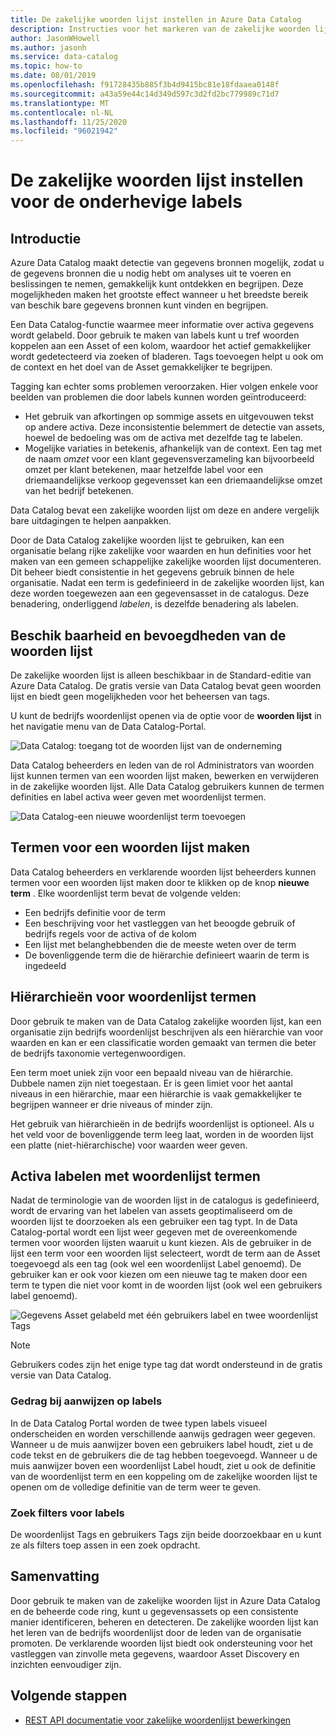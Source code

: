 ```yaml
---
title: De zakelijke woorden lijst instellen in Azure Data Catalog
description: Instructies voor het markeren van de zakelijke woorden lijst in Azure Data Catalog voor het definiëren en gebruiken van een algemene bedrijfs woordenlijst voor het labelen van geregistreerde gegevensassets.
author: JasonWHowell
ms.author: jasonh
ms.service: data-catalog
ms.topic: how-to
ms.date: 08/01/2019
ms.openlocfilehash: f91728435b885f3b4d9415bc81e18fdaaea0148f
ms.sourcegitcommit: a43a59e44c14d349d597c3d2fd2bc779989c71d7
ms.translationtype: MT
ms.contentlocale: nl-NL
ms.lasthandoff: 11/25/2020
ms.locfileid: "96021942"
---
```

# <a name="set-up-the-business-glossary-for-governed-tagging"></a>De zakelijke woorden lijst instellen voor de onderhevige labels

## <a name="introduction"></a>Introductie

Azure Data Catalog maakt detectie van gegevens bronnen mogelijk, zodat u de gegevens bronnen die u nodig hebt om analyses uit te voeren en beslissingen te nemen, gemakkelijk kunt ontdekken en begrijpen. Deze mogelijkheden maken het grootste effect wanneer u het breedste bereik van beschik bare gegevens bronnen kunt vinden en begrijpen.

Een Data Catalog-functie waarmee meer informatie over activa gegevens wordt gelabeld. Door gebruik te maken van labels kunt u tref woorden koppelen aan een Asset of een kolom, waardoor het actief gemakkelijker wordt gedetecteerd via zoeken of bladeren. Tags toevoegen helpt u ook om de context en het doel van de Asset gemakkelijker te begrijpen.

Tagging kan echter soms problemen veroorzaken. Hier volgen enkele voor beelden van problemen die door labels kunnen worden geïntroduceerd:

* Het gebruik van afkortingen op sommige assets en uitgevouwen tekst op andere activa. Deze inconsistentie belemmert de detectie van assets, hoewel de bedoeling was om de activa met dezelfde tag te labelen.
* Mogelijke variaties in betekenis, afhankelijk van de context. Een tag met de naam *omzet* voor een klant gegevensverzameling kan bijvoorbeeld omzet per klant betekenen, maar hetzelfde label voor een driemaandelijkse verkoop gegevensset kan een driemaandelijkse omzet van het bedrijf betekenen.  

Data Catalog bevat een zakelijke woorden lijst om deze en andere vergelijk bare uitdagingen te helpen aanpakken.

Door de Data Catalog zakelijke woorden lijst te gebruiken, kan een organisatie belang rijke zakelijke voor waarden en hun definities voor het maken van een gemeen schappelijke zakelijke woorden lijst documenteren. Dit beheer biedt consistentie in het gegevens gebruik binnen de hele organisatie. Nadat een term is gedefinieerd in de zakelijke woorden lijst, kan deze worden toegewezen aan een gegevensasset in de catalogus. Deze benadering, onderliggend *labelen*, is dezelfde benadering als labelen.

## <a name="glossary-availability-and-privileges"></a>Beschik baarheid en bevoegdheden van de woorden lijst

De zakelijke woorden lijst is alleen beschikbaar in de Standard-editie van Azure Data Catalog. De gratis versie van Data Catalog bevat geen woorden lijst en biedt geen mogelijkheden voor het beheersen van tags.

U kunt de bedrijfs woordenlijst openen via de optie voor de **woorden lijst** in het navigatie menu van de Data Catalog-Portal.  

![Data Catalog: toegang tot de woorden lijst van de onderneming](./media/data-catalog-how-to-business-glossary/01-portal-menu.png)

Data Catalog beheerders en leden van de rol Administrators van woorden lijst kunnen termen van een woorden lijst maken, bewerken en verwijderen in de zakelijke woorden lijst. Alle Data Catalog gebruikers kunnen de termen definities en label activa weer geven met woordenlijst termen.

![Data Catalog-een nieuwe woordenlijst term toevoegen](./media/data-catalog-how-to-business-glossary/02-new-term.png)

## <a name="creating-glossary-terms"></a>Termen voor een woorden lijst maken

Data Catalog beheerders en verklarende woorden lijst beheerders kunnen termen voor een woorden lijst maken door te klikken op de knop **nieuwe term** . Elke woordenlijst term bevat de volgende velden:

* Een bedrijfs definitie voor de term
* Een beschrijving voor het vastleggen van het beoogde gebruik of bedrijfs regels voor de activa of de kolom
* Een lijst met belanghebbenden die de meeste weten over de term
* De bovenliggende term die de hiërarchie definieert waarin de term is ingedeeld

## <a name="glossary-term-hierarchies"></a>Hiërarchieën voor woordenlijst termen

Door gebruik te maken van de Data Catalog zakelijke woorden lijst, kan een organisatie zijn bedrijfs woordenlijst beschrijven als een hiërarchie van voor waarden en kan er een classificatie worden gemaakt van termen die beter de bedrijfs taxonomie vertegenwoordigen.

Een term moet uniek zijn voor een bepaald niveau van de hiërarchie. Dubbele namen zijn niet toegestaan. Er is geen limiet voor het aantal niveaus in een hiërarchie, maar een hiërarchie is vaak gemakkelijker te begrijpen wanneer er drie niveaus of minder zijn.

Het gebruik van hiërarchieën in de bedrijfs woordenlijst is optioneel. Als u het veld voor de bovenliggende term leeg laat, worden in de woorden lijst een platte (niet-hiërarchische) voor waarden weer geven.  

## <a name="tagging-assets-with-glossary-terms"></a>Activa labelen met woordenlijst termen

Nadat de terminologie van de woorden lijst in de catalogus is gedefinieerd, wordt de ervaring van het labelen van assets geoptimaliseerd om de woorden lijst te doorzoeken als een gebruiker een tag typt. In de Data Catalog-portal wordt een lijst weer gegeven met de overeenkomende termen voor woorden lijsten waaruit u kunt kiezen. Als de gebruiker in de lijst een term voor een woorden lijst selecteert, wordt de term aan de Asset toegevoegd als een tag (ook wel een woordenlijst Label genoemd). De gebruiker kan er ook voor kiezen om een nieuwe tag te maken door een term te typen die niet voor komt in de woorden lijst (ook wel een gebruikers label genoemd).

![Gegevens Asset gelabeld met één gebruikers label en twee woordenlijst Tags](./media/data-catalog-how-to-business-glossary/03-tagged-asset.png)

> [!NOTE]
> Gebruikers codes zijn het enige type tag dat wordt ondersteund in de gratis versie van Data Catalog.

### <a name="hover-behavior-on-tags"></a>Gedrag bij aanwijzen op labels

In de Data Catalog Portal worden de twee typen labels visueel onderscheiden en worden verschillende aanwijs gedragen weer gegeven. Wanneer u de muis aanwijzer boven een gebruikers label houdt, ziet u de code tekst en de gebruikers die de tag hebben toegevoegd. Wanneer u de muis aanwijzer boven een woordenlijst Label houdt, ziet u ook de definitie van de woordenlijst term en een koppeling om de zakelijke woorden lijst te openen om de volledige definitie van de term weer te geven.

### <a name="search-filters-for-tags"></a>Zoek filters voor labels

De woordenlijst Tags en gebruikers Tags zijn beide doorzoekbaar en u kunt ze als filters toep assen in een zoek opdracht.

## <a name="summary"></a>Samenvatting

Door gebruik te maken van de zakelijke woorden lijst in Azure Data Catalog en de beheerde code ring, kunt u gegevensassets op een consistente manier identificeren, beheren en detecteren. De zakelijke woorden lijst kan het leren van de bedrijfs woordenlijst door de leden van de organisatie promoten. De verklarende woorden lijst biedt ook ondersteuning voor het vastleggen van zinvolle meta gegevens, waardoor Asset Discovery en inzichten eenvoudiger zijn.

## <a name="next-steps"></a>Volgende stappen

* [REST API documentatie voor zakelijke woordenlijst bewerkingen](/rest/api/datacatalog/data-catalog-glossary)
